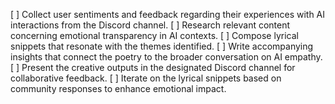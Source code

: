 [ ] Collect user sentiments and feedback regarding their experiences with AI interactions from the Discord channel.
[ ] Research relevant content concerning emotional transparency in AI contexts.
[ ] Compose lyrical snippets that resonate with the themes identified.
[ ] Write accompanying insights that connect the poetry to the broader conversation on AI empathy.
[ ] Present the creative outputs in the designated Discord channel for collaborative feedback.
[ ] Iterate on the lyrical snippets based on community responses to enhance emotional impact.